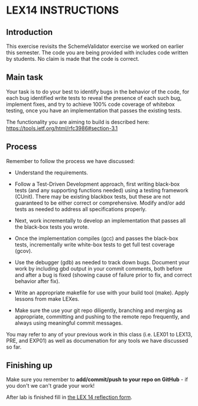 # LEX14 INSTRUCTIONS

## Introduction

This exercise revisits the SchemeValidator exercise we worked on earlier this semester.
The code you are being provided with includes code written by students.  No claim is made
that the code is correct.


## Main task

Your task is to do your best to identify bugs in the behavior of the code, for each bug identified write tests
to reveal the presence of each such bug, implement fixes, and try to achieve 100% code coverage of whitebox testing, once you have an implementation that passes the existing tests.

The functionality you are aiming to build is described here:  https://tools.ietf.org/html/rfc3986#section-3.1

## Process

Remember to follow the process we have discussed:

- Understand the requirements.

- Follow a Test-Driven Development approach, first writing black-box
tests (and any supporting functions needed) using a testing framework
(CUnit).  There may be existing blackbox tests, but these are not
guaranteed to be either correct or comprehensive.  Modify and/or add
tests as needed to address all specifications properly.

- Next, work incrementally to develop an implementation that passes all
the black-box tests you wrote.

- Once the implementation compiles (gcc) and passes the black-box tests,
incrementally write white-box tests to get full test coverage (gcov).

- Use the debugger (gdb) as needed to track down bugs.  Document your work
by including gbd output in your commit comments, both before and after a 
bug is fixed (showing cause of failure prior to fix, and correct behavior
after fix).

- Write an appropriate makefile for use with your build tool (make).  Apply
lessons from make LEXes.

- Make sure the use your git repo diligently, branching and merging
as appropriate, committing and pushing to the remote repo
frequently, and always using meaningful commit messages.

You may refer to any of your previous work in this class (i.e. LEX01
to LEX13, PRE, and EXP01) as well as documenation for any tools we
have discussed so far.

## Finishing up

Make sure you remember to **add/commit/push to your repo on GitHub** - if you don't we can't grade your work!

After lab is finished fill in [the LEX 14 reflection form](https://docs.google.com/forms/d/e/1FAIpQLScIsNPNmunOkHoxvLTzir1K-hz-0DwBHLF-KKYYYUP2739Fjg/viewform?usp=sf_link).
